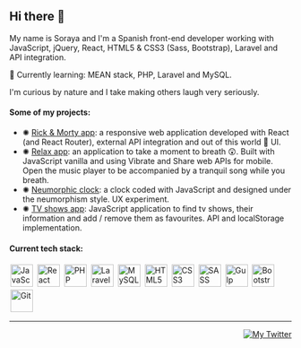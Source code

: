 
## Hi there 👯

My name is Soraya and I'm a Spanish front-end developer working with JavaScript, jQuery, React, HTML5 & CSS3 (Sass, Bootstrap), Laravel and API integration.

🌱 Currently learning: MEAN stack, PHP, Laravel and MySQL.

I'm curious by nature and I take making others laugh very seriously.

#### Some of my projects:
- ✺ [Rick & Morty app](https://github.com/sorayav/modulo-3-evaluacion-final-sorayav): a responsive web application developed with React (and React Router), external API integration and out of this world 👾 UI.
- ✺ [Relax app](https://github.com/sorayav/relax-app): an application to take a moment to breath 😲. Built with JavaScript vanilla and using Vibrate and Share web APIs for mobile. Open the music player to be accompanied by a tranquil song while you breath.
- ✺ [Neumorphic clock](https://github.com/sorayav/js-clock): a clock coded with JavaScript and designed under the neumorphism style. UX experiment.
- ✺ [TV shows app](https://github.com/sorayav/modulo-2-evaluacion-final-sorayav): JavaScript application to find tv shows, their information and add / remove them as favourites. API and localStorage implementation.

#### Current tech stack:
<p>
<img src="https://raw.githubusercontent.com/konpa/devicon/master/icons/javascript/javascript-original.svg" alt="JavaScript" width="40" height="40" style="margin:2px">
<img src="https://raw.githubusercontent.com/konpa/devicon/master/icons/react/react-original.svg" alt="React" width="40" height="40" style="margin:2px">
<img src="https://raw.githubusercontent.com/konpa/devicon/master/icons/php/php-plain.svg" alt="PHP" width="40" height="40" style="margin:2px">
<img src="https://raw.githubusercontent.com/konpa/devicon/master/icons/laravel/laravel-plain-wordmark.svg" alt="Laravel" width="40" height="40" style="margin:2px">
<img src="https://raw.githubusercontent.com/konpa/devicon/master/icons/mysql/mysql-plain.svg" alt="MySQL" width="40" height="40" style="margin:2px">
<img src="https://raw.githubusercontent.com/konpa/devicon/master/icons/html5/html5-original-wordmark.svg" alt="HTML5" width="40" height="40" style="margin:2px">
<img src="https://raw.githubusercontent.com/konpa/devicon/master/icons/css3/css3-original-wordmark.svg" alt="CSS3" width="40" height="40" style="margin:2px">
<img src="https://raw.githubusercontent.com/konpa/devicon/master/icons/sass/sass-original.svg" alt="SASS" width="40" height="40" style="margin:2px">
<img src="https://raw.githubusercontent.com/konpa/devicon/master/icons/gulp/gulp-plain.svg" alt="Gulp" width="40" height="40" style="margin:2px">
<img src="https://raw.githubusercontent.com/konpa/devicon/master/icons/bootstrap/bootstrap-plain.svg" alt="Bootstrap" width="40" height="40" style="margin:2px">
<img src="https://raw.githubusercontent.com/konpa/devicon/master/icons/git/git-original.svg" alt="Git" width="40" height="40" style="margin:2px">
</p>

---
<p align="right">
<a href="https://twitter.com/SocialSoraya"><img src="https://img.shields.io/badge/-@SocialSoraya-purple?style=for-the-badge&logo=twitter" alt="My Twitter"></a>
</p>

<!--
**sorayav/sorayav** is a ✨ _special_ ✨ repository because its `README.md` (this file) appears on your GitHub profile.
- 🌱 I’m currently learning 
- 💬 Ask me about ...
- ⚡ Fun fact: ...
-->
